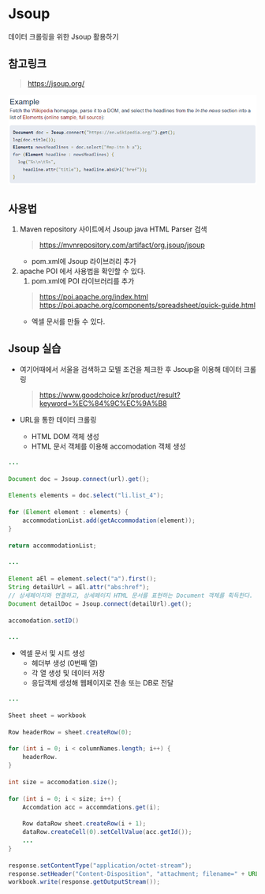 # Jsoup
데이터 크롤링을 위한 Jsoup 활용하기

## 참고링크
> https://jsoup.org/

![](image/2022-08-08-14-08-25.png)

## 사용법
1. Maven repository 사이트에서 Jsoup java HTML Parser 검색
   >https://mvnrepository.com/artifact/org.jsoup/jsoup
   * pom.xml에 Jsoup 라이브러리 추가
2. apache POI 에서 사용법을 확인할 수 있다.
   1. pom.xml에 POI 라이브러리를 추가
   >https://poi.apache.org/index.html
   >https://poi.apache.org/components/spreadsheet/quick-guide.html
   * 엑셀 문서를 만들 수 있다.

## Jsoup 실습
* 여기어때에서 서울을 검색하고 모텔 조건을 체크한 후 Jsoup을 이용해 데이터 크롤링
  >https://www.goodchoice.kr/product/result?keyword=%EC%84%9C%EC%9A%B8

* URL을 통한 데이터 크롤링
  * HTML DOM 객체 생성
  * HTML 문서 객체를 이용해 accomodation 객체 생성
```java
...

Document doc = Jsoup.connect(url).get();

Elements elements = doc.select("li.list_4");

for (Element element : elements) {
    accommodationList.add(getAccommodation(element));
}

return accommodationList;

...

Element aEl = element.select("a").first();
String detailUrl = aEl.attr("abs:href");
// 상세페이지와 연결하고, 상세페이지 HTML 문서를 표현하는 Document 객체를 획득한다.
Document detailDoc = Jsoup.connect(detailUrl).get();

accomodation.setID()

...
```

* 엑셀 문서 및 시트 생성
  * 헤더부 생성 (0번째 열)
  * 각 열 생성 및 데이터 저장
  * 응답객체 생성해 웹페이지로 전송 또는 DB로 전달
```java
...

Sheet sheet = workbook

Row headerRow = sheet.createRow(0);

for (int i = 0; i < columnNames.length; i++) {
    headerRow.
}

int size = accomodation.size();

for (int i = 0; i < size; i++) {
    Accomdation acc = accommdations.get(i);

    Row dataRow sheet.createRow(i + 1);
    dataRow.createCell(0).setCellValue(acc.getId());
    ...
}

response.setContentType("application/octet-stream");
response.setHeader("Content-Disposition", "attachment; filename=" + URLEncoder.encode("숙소정보.xlsx", "utf-8"));
workbook.write(response.getOutputStream());
```